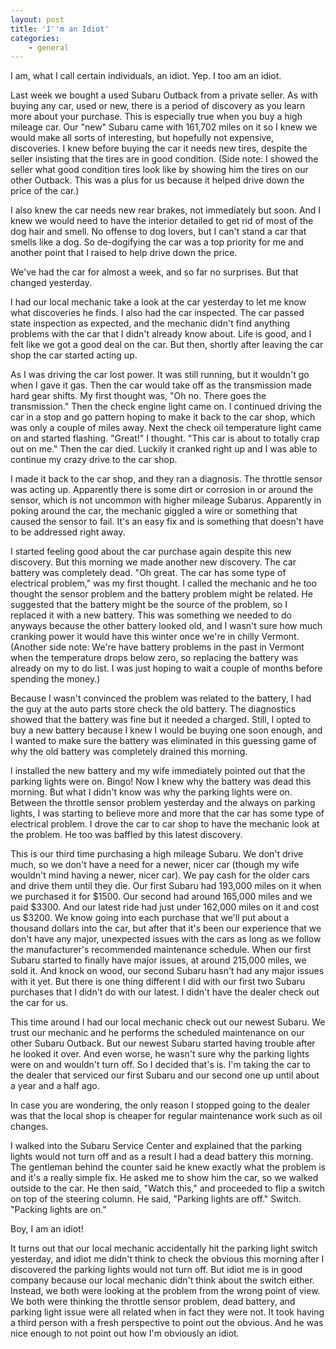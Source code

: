 ```yaml
---
layout: post
title: 'I''m an Idiot'
categories:
    - general
---
```

I am, what I call certain individuals, an idiot. Yep. I too am an idiot. 

Last week we bought a used Subaru Outback from a private seller. As with buying any car, used or new, there is a period of discovery as you learn more about your purchase. This is especially true when you buy a high mileage car. Our "new" Subaru came with 161,702 miles on it so I knew we would make all sorts of interesting, but hopefully not expensive, discoveries. I knew before buying the car it needs new tires, despite the seller insisting that the tires are in good condition. (Side note: I showed the seller what good condition tires look like by showing him the tires on our other Outback. This was a plus for us because it helped drive down the price of the car.)

I also knew the car needs new rear brakes, not immediately but soon. And I knew we would need to have the interior detailed to get rid of most of the dog hair and smell. No offense to dog lovers, but I can't stand a car that smells like a dog. So de-dogifying the car was a top priority for me and another point that I raised to help drive down the price. 

We've had the car for almost a week, and so far no surprises. But that changed yesterday. 

I had our local mechanic take a look at the car yesterday to let me know what discoveries he finds. I also had the car inspected. The car passed state inspection as expected, and the mechanic didn't find anything problems with the car that I didn't already know about. Life is good, and I felt like we got a good deal on the car. But then, shortly after leaving the car shop the car started acting up.

As I was driving the car lost power. It was still running, but it wouldn't go when I gave it gas. Then the car would take off as the transmission made hard gear shifts. My first thought was, "Oh no. There goes the transmission." Then the check engine light came on. I continued driving the car in a stop and go pattern hoping to make it back to the car shop, which was only a couple of miles away. Next the check oil temperature light came on and started flashing. "Great!" I thought. "This car is about to totally crap out on me." Then the car died. Luckily it cranked right up and I was able to continue my crazy drive to the car shop.

I made it back to the car shop, and they ran a diagnosis. The throttle sensor was acting up. Apparently there is some dirt or corrosion in or around the sensor, which is not uncommon with higher mileage Subarus. Apparently in poking around the car, the mechanic giggled a wire or something that caused the sensor to fail. It's an easy fix and is something that doesn't have to be addressed right away. 

I started feeling good about the car purchase again despite this new discovery. But this morning we made another new discovery. The car battery was completely dead. "Oh great. The car has some type of electrical problem," was my first thought. I called the mechanic and he too thought the sensor problem and the battery problem might be related. He suggested that the battery might be the source of the problem, so I replaced it with a new battery. This was something we needed to do anyways because the other battery looked old, and I wasn't sure how much cranking power it would have this winter once we're in chilly Vermont. (Another side note: We're have battery problems in the past in Vermont when the temperature drops below zero, so replacing the battery was already on my to do list. I was just hoping to wait a couple of months before spending the money.)

Because I wasn't convinced the problem was related to the battery, I had the guy at the auto parts store check the old battery. The diagnostics showed that the battery was fine but it needed a charged. Still, I opted to buy a new battery because I knew I would be buying one soon enough, and I wanted to make sure the battery was eliminated in this guessing game of why the old battery was completely drained this morning.

I installed the new battery and my wife immediately pointed out that the parking lights were on. Bingo! Now I knew why the battery was dead this morning. But what I didn't know was why the parking lights were on. Between the throttle sensor problem yesterday and the always on parking lights, I was starting to believe more and more that the car has some type of electrical problem. I drove the car to car shop to have the mechanic look at the problem. He too was baffled by this latest discovery. 

This is our third time purchasing a high mileage Subaru. We don't drive much, so we don't have a need for a newer, nicer car (though my wife wouldn't mind having a newer, nicer car). We pay cash for the older cars and drive them until they die. Our first Subaru had 193,000 miles on it when we purchased it for $1500. Our second had around 165,000 miles and we paid $3300. And our latest ride had just under 162,000 miles on it and cost us $3200. We know going into each purchase that we'll put about a thousand dollars into the car, but after that it's been our experience that we don't have any major, unexpected issues with the cars as long as we follow the manufacturer's recommended maintenance schedule. When our first Subaru started to finally have major issues, at around 215,000 miles, we sold it. And knock on wood, our second Subaru hasn't had any major issues with it yet. But there is one thing different I did with our first two Subaru purchases that I didn't do with our latest. I didn't have the dealer check out the car for us.

This time around I had our local mechanic check out our newest Subaru. We trust our mechanic and he performs the scheduled maintenance on our other Subaru Outback. But our newest Subaru started having trouble after he looked it over. And even worse, he wasn't sure why the parking lights were on and wouldn't turn off. So I decided that's is. I'm taking the car to the dealer that serviced our first Subaru and our second one up until about a year and a half ago. 

In case you are wondering, the only reason I stopped going to the dealer was that the local shop is cheaper for regular maintenance work such as oil changes. 

I walked into the Subaru Service Center and explained that the parking lights would not turn off and as a result I had a dead battery this morning. The gentleman behind the counter said he knew exactly what the problem is and it's a really simple fix. He asked me to show him the car, so we walked outside to the car. He then said, "Watch this," and proceeded to flip a switch on top of the steering column. He said, "Parking lights are off." Switch. "Packing lights are on." 

Boy, I am an idiot!

It turns out that our local mechanic accidentally hit the parking light switch yesterday, and idiot me didn't think to check the obvious this morning after I discovered the parking lights would not turn off. But idiot me is in good company because our local mechanic didn't think about the switch either. Instead, we both were looking at the problem from the wrong point of view. We both were thinking the throttle sensor problem, dead battery, and parking light issue were all related when in fact they were not. It took having a third person with a fresh perspective to point out the obvious. And he was nice enough to not point out how I'm obviously an idiot.
